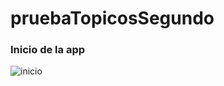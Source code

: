 # pruebaTopicosSegundo
### Inicio de la app
![inicio](https://user-images.githubusercontent.com/38759769/90566589-5d86f800-e16e-11ea-9422-9ee59ce507bd.JPG)
